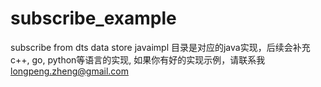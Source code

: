 # subscribe_example
subscribe  from  dts data store
javaimpl 目录是对应的java实现，后续会补充 c++, go, python等语言的实现, 如果你有好的实现示例，请联系我 longpeng.zheng@gmail.com
